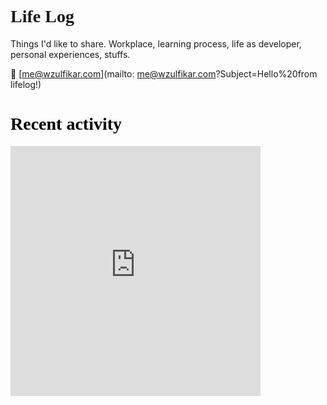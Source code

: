 # Life Log

Things I'd like to share. Workplace, learning process, life as developer, personal experiences, stuffs.

📧 [me@wzulfikar.com](mailto: me@wzulfikar.com?Subject=Hello%20from lifelog!)

<style type="text/css">
@import url('https://fonts.googleapis.com/css?family=Niconne');
h1 {
	font-family: 'Niconne', cursive;
}
</style>

<h1 style="color: black;">Recent activity</h1>
<iframe src="https://wzulfikar.github.io/vue-github-commits/embed.html?repo=wzulfikar/lifelog" scrolling="no" height="400" width="400" style="border: none;overflow-y: hidden;"></iframe>